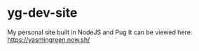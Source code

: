 # yg-dev-site
My personal site built in NodeJS and Pug
It can be viewed here: https://yasmingreen.now.sh/
